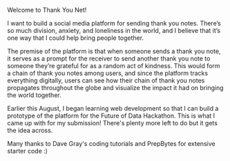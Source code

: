 Welcome to Thank You Net!

I want to build a social media platform for sending thank you notes.  There’s so much division, anxiety, and loneliness in the world, and I believe that it’s one way that I could help bring people together.<br/>

The premise of the platform is that when someone sends a thank you note, it serves as a prompt for the receiver to send another thank you note to someone they’re grateful for as a random act of kindness.  This would form a chain of thank you notes among users, and since the platform tracks everything digitally, users can see how their chain of thank you notes propagates throughout the globe and visualize the impact it had on bringing the world together.<br/>

Earlier this August, I began learning web development so that I can build a prototype of the platform for the Future of Data Hackathon.  This is what I came up with for my submission!  There's plenty more left to do but it gets the idea across.

Many thanks to Dave Gray's coding tutorials and PrepBytes for extensive starter code :)
